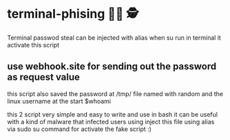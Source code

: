 # terminal-phising 🕵️‍♀️ 🕵
Terminal passwod steal
can be injected with alias when su run in terminal it activate this script 

## use webhook.site for sending out the password as request value 
this script also saved the password at /tmp/ file named with random and the linux username at the start $whoami

this 2 script very simple and easy to write and use in bash it can be useful with a kind of malware that infected users using inject this file using alias via sudo su command for activate the fake script :)  
